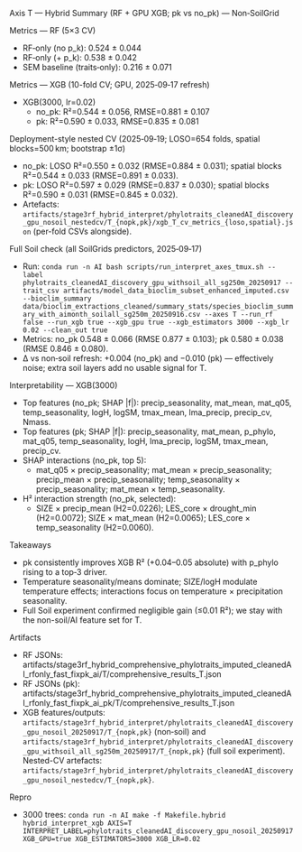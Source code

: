 Axis T — Hybrid Summary (RF + GPU XGB; pk vs no_pk) — Non‑SoilGrid

Metrics — RF (5×3 CV)
- RF‑only (no p_k): 0.524 ± 0.044
- RF‑only (+ p_k): 0.538 ± 0.042
- SEM baseline (traits‑only): 0.216 ± 0.071

Metrics — XGB (10-fold CV; GPU, 2025‑09‑17 refresh)
- XGB(3000, lr=0.02)
  - no_pk: R²=0.544 ± 0.056, RMSE=0.881 ± 0.107
  - pk:    R²=0.590 ± 0.033, RMSE=0.835 ± 0.081

Deployment-style nested CV (2025‑09‑19; LOSO=654 folds, spatial blocks=500 km; bootstrap ±1σ)
- no_pk: LOSO R²=0.550 ± 0.032 (RMSE=0.884 ± 0.031); spatial blocks R²=0.544 ± 0.033 (RMSE=0.891 ± 0.033).
- pk:    LOSO R²=0.597 ± 0.029 (RMSE=0.837 ± 0.030); spatial blocks R²=0.590 ± 0.031 (RMSE=0.845 ± 0.032).
- Artefacts: `artifacts/stage3rf_hybrid_interpret/phylotraits_cleanedAI_discovery_gpu_nosoil_nestedcv/T_{nopk,pk}/xgb_T_cv_metrics_{loso,spatial}.json` (per-fold CSVs alongside).

Full Soil check (all SoilGrids predictors, 2025‑09‑17)
- Run: `conda run -n AI bash scripts/run_interpret_axes_tmux.sh --label phylotraits_cleanedAI_discovery_gpu_withsoil_all_sg250m_20250917 --trait_csv artifacts/model_data_bioclim_subset_enhanced_imputed.csv --bioclim_summary data/bioclim_extractions_cleaned/summary_stats/species_bioclim_summary_with_aimonth_soilall_sg250m_20250916.csv --axes T --run_rf false --run_xgb true --xgb_gpu true --xgb_estimators 3000 --xgb_lr 0.02 --clean_out true`
- Metrics: no_pk 0.548 ± 0.066 (RMSE 0.877 ± 0.103); pk 0.580 ± 0.038 (RMSE 0.846 ± 0.080).
- Δ vs non‑soil refresh: +0.004 (no_pk) and −0.010 (pk) — effectively noise; extra soil layers add no usable signal for T.

Interpretability — XGB(3000)
- Top features (no_pk; SHAP |f|): precip_seasonality, mat_mean, mat_q05, temp_seasonality, logH, logSM, tmax_mean, lma_precip, precip_cv, Nmass.
- Top features (pk; SHAP |f|): precip_seasonality, mat_mean, p_phylo, mat_q05, temp_seasonality, logH, lma_precip, logSM, tmax_mean, precip_cv.
- SHAP interactions (no_pk, top 5):
  - mat_q05 × precip_seasonality; mat_mean × precip_seasonality; precip_mean × precip_seasonality; temp_seasonality × precip_seasonality; mat_mean × temp_seasonality.
- H² interaction strength (no_pk, selected):
  - SIZE × precip_mean (H2=0.0226); LES_core × drought_min (H2=0.0072); SIZE × mat_mean (H2=0.0065); LES_core × temp_seasonality (H2=0.0060).

Takeaways
- pk consistently improves XGB R² (+0.04–0.05 absolute) with p_phylo rising to a top‑3 driver.
- Temperature seasonality/means dominate; SIZE/logH modulate temperature effects; interactions focus on temperature × precipitation seasonality.
- Full Soil experiment confirmed negligible gain (≤0.01 R²); we stay with the non-soil/AI feature set for T.

Artifacts
- RF JSONs: artifacts/stage3rf_hybrid_comprehensive_phylotraits_imputed_cleanedAI_rfonly_fast_fixpk_ai/T/comprehensive_results_T.json
- RF JSONs (pk): artifacts/stage3rf_hybrid_comprehensive_phylotraits_imputed_cleanedAI_rfonly_fast_fixpk_ai_pk/T/comprehensive_results_T.json
- XGB features/outputs: `artifacts/stage3rf_hybrid_interpret/phylotraits_cleanedAI_discovery_gpu_nosoil_20250917/T_{nopk,pk}` (non‑soil) and `artifacts/stage3rf_hybrid_interpret/phylotraits_cleanedAI_discovery_gpu_withsoil_all_sg250m_20250917/T_{nopk,pk}` (full soil experiment). Nested-CV artefacts: `artifacts/stage3rf_hybrid_interpret/phylotraits_cleanedAI_discovery_gpu_nosoil_nestedcv/T_{nopk,pk}`.

Repro
- 3000 trees: `conda run -n AI make -f Makefile.hybrid hybrid_interpret_xgb AXIS=T INTERPRET_LABEL=phylotraits_cleanedAI_discovery_gpu_nosoil_20250917 XGB_GPU=true XGB_ESTIMATORS=3000 XGB_LR=0.02`
